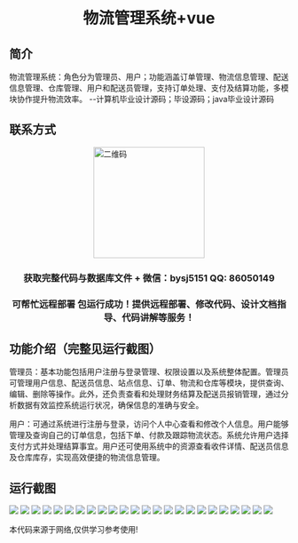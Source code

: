 <p><h1 align="center">物流管理系统+vue</h1></p>

## 简介
物流管理系统：角色分为管理员、用户；功能涵盖订单管理、物流信息管理、配送信息管理、仓库管理、用户和配送员管理，支持订单处理、支付及结算功能，多模块协作提升物流效率。    --计算机毕业设计源码；毕设源码；java毕业设计源码


## 联系方式
<img src="https://bs-1329754181.cos.ap-shanghai.myqcloud.com/wx.jpg" alt="二维码" style="display: block; margin: 0 auto;" width="200px">
<p><h3 align="center">获取完整代码与数据库文件 + 微信：bysj5151 QQ: 86050149</h3></p>
<p><h3 align="center">可帮忙远程部署 包运行成功！提供远程部署、修改代码、设计文档指导、代码讲解等服务！</h3></p>

## 功能介绍（完整见运行截图）
管理员：基本功能包括用户注册与登录管理、权限设置以及系统整体配置。管理员可管理用户信息、配送员信息、站点信息、订单、物流和仓库等模块，提供查询、编辑、删除等操作。此外，还负责查看和处理财务结算及配送员报销管理，通过分析数据有效监控系统运行状况，确保信息的准确与安全。

用户：可通过系统进行注册与登录，访问个人中心查看和修改个人信息。用户能够管理及查询自己的订单信息，包括下单、付款及跟踪物流状态。系统允许用户选择支付方式并处理结算事宜。用户还可使用系统中的资源查看收件详情、配送员信息及仓库库存，实现高效便捷的物流信息管理。


## 运行截图
![](https://bs-1329754181.cos.ap-shanghai.myqcloud.com/ssm/LogisticsManagementSystem2/img/001.jpg)
![](https://bs-1329754181.cos.ap-shanghai.myqcloud.com/ssm/LogisticsManagementSystem2/img/002.jpg)
![](https://bs-1329754181.cos.ap-shanghai.myqcloud.com/ssm/LogisticsManagementSystem2/img/003.jpg)
![](https://bs-1329754181.cos.ap-shanghai.myqcloud.com/ssm/LogisticsManagementSystem2/img/004.jpg)
![](https://bs-1329754181.cos.ap-shanghai.myqcloud.com/ssm/LogisticsManagementSystem2/img/005.jpg)
![](https://bs-1329754181.cos.ap-shanghai.myqcloud.com/ssm/LogisticsManagementSystem2/img/006.jpg)
![](https://bs-1329754181.cos.ap-shanghai.myqcloud.com/ssm/LogisticsManagementSystem2/img/007.jpg)
![](https://bs-1329754181.cos.ap-shanghai.myqcloud.com/ssm/LogisticsManagementSystem2/img/008.jpg)
![](https://bs-1329754181.cos.ap-shanghai.myqcloud.com/ssm/LogisticsManagementSystem2/img/009.jpg)
![](https://bs-1329754181.cos.ap-shanghai.myqcloud.com/ssm/LogisticsManagementSystem2/img/010.jpg)
![](https://bs-1329754181.cos.ap-shanghai.myqcloud.com/ssm/LogisticsManagementSystem2/img/011.jpg)
![](https://bs-1329754181.cos.ap-shanghai.myqcloud.com/ssm/LogisticsManagementSystem2/img/012.jpg)
![](https://bs-1329754181.cos.ap-shanghai.myqcloud.com/ssm/LogisticsManagementSystem2/img/013.jpg)
![](https://bs-1329754181.cos.ap-shanghai.myqcloud.com/ssm/LogisticsManagementSystem2/img/014.jpg)
![](https://bs-1329754181.cos.ap-shanghai.myqcloud.com/ssm/LogisticsManagementSystem2/img/015.jpg)
![](https://bs-1329754181.cos.ap-shanghai.myqcloud.com/ssm/LogisticsManagementSystem2/img/016.jpg)
![](https://bs-1329754181.cos.ap-shanghai.myqcloud.com/ssm/LogisticsManagementSystem2/img/017.jpg)
![](https://bs-1329754181.cos.ap-shanghai.myqcloud.com/ssm/LogisticsManagementSystem2/img/018.jpg)
![](https://bs-1329754181.cos.ap-shanghai.myqcloud.com/ssm/LogisticsManagementSystem2/img/019.jpg)
![](https://bs-1329754181.cos.ap-shanghai.myqcloud.com/ssm/LogisticsManagementSystem2/img/020.jpg)
![](https://bs-1329754181.cos.ap-shanghai.myqcloud.com/ssm/LogisticsManagementSystem2/img/021.jpg)
![](https://bs-1329754181.cos.ap-shanghai.myqcloud.com/ssm/LogisticsManagementSystem2/img/022.jpg)
![](https://bs-1329754181.cos.ap-shanghai.myqcloud.com/ssm/LogisticsManagementSystem2/img/023.jpg)
![](https://bs-1329754181.cos.ap-shanghai.myqcloud.com/ssm/LogisticsManagementSystem2/img/024.jpg)

<p>本代码来源于网络,仅供学习参考使用!</p>
